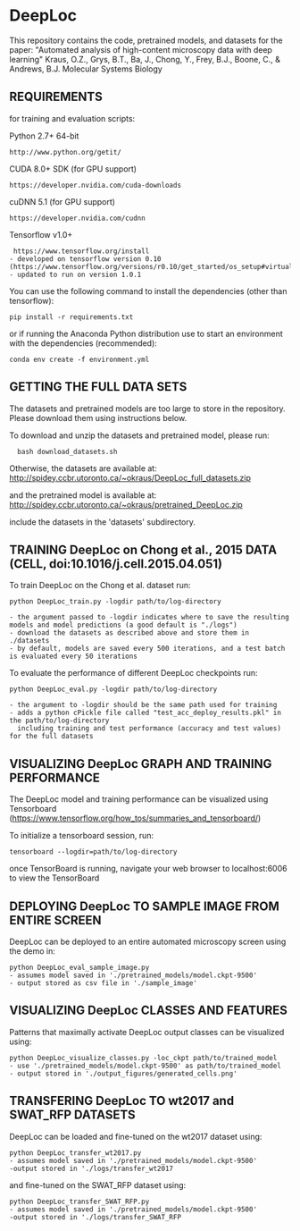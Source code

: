 # DeepLoc
This repository contains the code, pretrained models, and datasets for the paper:
"Automated analysis of high-content microscopy data with deep learning"
Kraus, O.Z., Grys, B.T., Ba, J., Chong, Y., Frey, B.J., Boone, C., & Andrews, B.J.
Molecular Systems Biology

REQUIREMENTS
------------

for training and evaluation scripts:

Python 2.7+ 64-bit

    http://www.python.org/getit/

CUDA 8.0+ SDK (for GPU support)

    https://developer.nvidia.com/cuda-downloads
    
cuDNN 5.1 (for GPU support)

    https://developer.nvidia.com/cudnn
   
Tensorflow v1.0+

     https://www.tensorflow.org/install
    - developed on tensorflow version 0.10 (https://www.tensorflow.org/versions/r0.10/get_started/os_setup#virtualenv_installation)
    - updated to run on version 1.0.1

You can use the following command to install the dependencies (other than tensorflow):

    pip install -r requirements.txt

or if running the Anaconda Python distribution use to start an environment with the dependencies (recommended):

    conda env create -f environment.yml
    
GETTING THE FULL DATA SETS
--------------------------
The datasets and pretrained models are too large to store in the repository. Please download them using instructions below.

To download and unzip the datasets and pretrained model, please run:

      bash download_datasets.sh

Otherwise, the datasets are available at:
  http://spidey.ccbr.utoronto.ca/~okraus/DeepLoc_full_datasets.zip

and the pretrained model is available at:
  http://spidey.ccbr.utoronto.ca/~okraus/pretrained_DeepLoc.zip

include the datasets in the 'datasets' subdirectory.


TRAINING DeepLoc on Chong et al., 2015 DATA (CELL, doi:10.1016/j.cell.2015.04.051)
----------------------------------------------------------------------------------

To train DeepLoc on the Chong et al. dataset run:

    python DeepLoc_train.py -logdir path/to/log-directory
    
    - the argument passed to -logdir indicates where to save the resulting models and model predictions (a good default is "./logs")
    - download the datasets as described above and store them in ./datasets
    - by default, models are saved every 500 iterations, and a test batch is evaluated every 50 iterations

To evaluate the performance of different DeepLoc checkpoints run:

    python DeepLoc_eval.py -logdir path/to/log-directory

    - the argument to -logdir should be the same path used for training
    - adds a python cPickle file called "test_acc_deploy_results.pkl" in the path/to/log-directory
      including training and test performance (accuracy and test values) for the full datasets

VISUALIZING DeepLoc GRAPH AND TRAINING PERFORMANCE
--------------------------------------------------

The DeepLoc model and training performance can be visualized using Tensorboard
(https://www.tensorflow.org/how_tos/summaries_and_tensorboard/)

To initialize a tensorboard session, run:

    tensorboard --logdir=path/to/log-directory

once TensorBoard is running, navigate your web browser to localhost:6006 to view the TensorBoard


DEPLOYING DeepLoc TO SAMPLE IMAGE FROM ENTIRE SCREEN
----------------------------------------------------

DeepLoc can be deployed to an entire automated microscopy screen using the demo in:

    python DeepLoc_eval_sample_image.py
    - assumes model saved in './pretrained_models/model.ckpt-9500'
    - output stored as csv file in './sample_image'

VISUALIZING DeepLoc CLASSES AND FEATURES
----------------------------------------

Patterns that maximally activate DeepLoc output classes can be visualized using:

    python DeepLoc_visualize_classes.py -loc_ckpt path/to/trained_model
    - use './pretrained_models/model.ckpt-9500' as path/to/trained_model
    - output stored in './output_figures/generated_cells.png'


TRANSFERING DeepLoc TO wt2017 and SWAT_RFP DATASETS
---------------------------------------------------

DeepLoc can be loaded and fine-tuned on the wt2017 dataset using:

    python DeepLoc_transfer_wt2017.py
    - assumes model saved in './pretrained_models/model.ckpt-9500'
    -output stored in './logs/transfer_wt2017

and fine-tuned on the SWAT_RFP dataset using:

    python DeepLoc_transfer_SWAT_RFP.py
    - assumes model saved in './pretrained_models/model.ckpt-9500'
    -output stored in './logs/transfer_SWAT_RFP
    